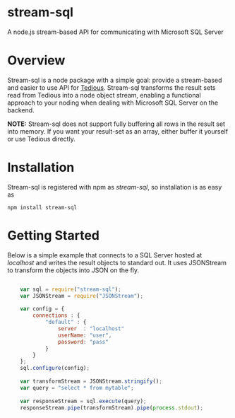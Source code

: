 # stream-sql
A node.js stream-based API for communicating with Microsoft SQL Server 

# Overview

Stream-sql is a node package with a simple goal: provide a stream-based and easier to use API for 
[Tedious](http://github.com/pekim/tedious). Stream-sql transforms the result sets read from Tedious into a node object 
stream, enabling a functional approach to your noding when dealing with Microsoft SQL Server on the backend. 
 
**NOTE:** Stream-sql does not support fully buffering all rows in the result set into memory. If you want your 
result-set as an array, either buffer it yourself or use Tedious directly. 

# Installation
Stream-sql is registered with npm as *stream-sql*, so installation is as easy as 

    npm install stream-sql

# Getting Started
Below is a simple example that connects to a SQL Server hosted at *localhost* and writes the result objects
to standard out. It uses JSONStream to transform the objects into JSON on the fly.   

```javascript

    var sql = require("stream-sql");
    var JSONStream = require("JSONStream");
    
    var config = {
        connections : {
            "default" : {
                server  : "localhost"
                userName: "user",
                password: "pass"
            }
        }
    };
    sql.configure(config);
    
    var transformStream = JSONStream.stringify();
    var query = "select * from mytable";
    
    var responseStream = sql.execute(query);
    responseStream.pipe(transformStream).pipe(process.stdout);
    
```
